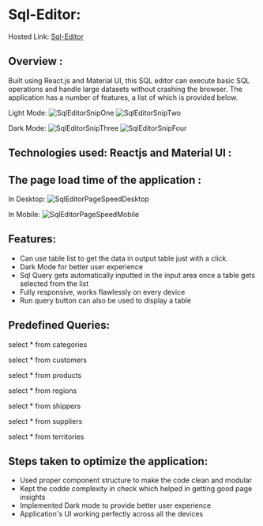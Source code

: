 # Sql-Editor:

Hosted Link: [Sql-Editor](https://uk-sql-editor.netlify.app/ "Named link title") 

## Overview : 

Built using React.js and Material UI, this SQL editor can execute basic SQL operations and handle large datasets without crashing the browser. The application has a number of features, a list of which is provided below.

Light Mode:
![SqlEditorSnipOne](https://user-images.githubusercontent.com/67637794/172019033-6eaa88a7-923a-423b-8ff5-7a16ad37f0c7.png)
![SqlEditorSnipTwo](https://user-images.githubusercontent.com/67637794/172019041-b8ee098a-24bc-4396-9274-587e46cca9a1.png)

Dark Mode:
![SqlEditorSnipThree](https://user-images.githubusercontent.com/67637794/172021205-92aad2f9-f9f5-4d96-a210-42de8c2dac42.png)
![SqlEditorSnipFour](https://user-images.githubusercontent.com/67637794/172021207-db881fc7-d14f-452d-9210-7ac1e626aee6.png)


## Technologies used: Reactjs and Material UI :

## The page load time of the application :

In Desktop:
![SqlEditorPageSpeedDesktop](https://user-images.githubusercontent.com/67637794/172020523-5d901482-38c7-4d07-8bae-9e32bced94a2.png)

In Mobile:
![SqlEditorPageSpeedMobile](https://user-images.githubusercontent.com/67637794/172020515-f5a9c24f-7171-4955-bc6d-e8e35f398889.png)

## Features:
* Can use table list to get the data in output table just with a click.
* Dark Mode for better user experience
* Sql Query gets automatically inputted in the input area once a table gets selected from the list
* Fully responsive, works flawlessly on every device
* Run query button can also be used to display a table

## Predefined Queries:

select * from categories

select * from customers

select * from products

select * from regions

select * from shippers

select * from suppliers

select * from territories


## Steps taken to optimize the application:
* Used proper component structure to make the code clean and modular
* Kept the codde complexity in check which helped in getting good page insights
* Implemented Dark mode to provide better user experience
* Application's UI working perfectly across all the devices 
